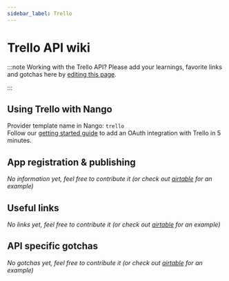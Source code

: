 ```yaml
---
sidebar_label: Trello
---
```

# Trello API wiki

:::note Working with the Trello API?
Please add your learnings, favorite links and gotchas here by [editing this page](https://github.com/nangohq/nango/tree/main/docs/docs/providers/trello.md).  

:::

## Using Trello with Nango
Provider template name in Nango: `trello`  
Follow our [getting started guide](../reference/guide.md) to add an OAuth integration with Trello in 5 minutes.

## App registration & publishing
*No information yet, feel free to contribute it (or check out [airtable](airtable.md) for an example)*


## Useful links
*No links yet, feel free to contribute it (or check out [airtable](airtable.md) for an example)*

## API specific gotchas
*No gotchas yet, feel free to contribute it (or check out [airtable](airtable.md) for an example)*
